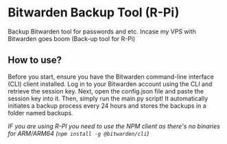 # Bitwarden Backup Tool (R-Pi)
Backup Bitwarden tool for passwords and etc. Incase my VPS with Bitwarden goes boom (Back-up tool for R-Pi)
## How to use?
Before you start, ensure you have the Bitwarden command-line interface (CLI) client installed. Log in to your Bitwarden account using the CLI and retrieve the session key. Next, open the config.json file and paste the session key into it. Then, simply run the main.py script! It automatically initiates a backup process every 24 hours and stores the backups in a folder named backups.

*IF you are using R-PI you need to use the NPM client as there's no binaries for ARM/ARM64 (`npm install -g @bitwarden/cli`)*
